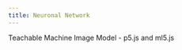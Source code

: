 ```yaml
---
title: Neuronal Network
---
```


<div>Teachable Machine Image Model - p5.js and ml5.js</div>

<script src="https://cdnjs.cloudflare.com/ajax/libs/p5.js/0.9.0/p5.min.js"></script>
<script src="https://cdnjs.cloudflare.com/ajax/libs/p5.js/0.9.0/addons/p5.dom.min.js"></script>
<script src="https://unpkg.com/ml5@latest/dist/ml5.min.js"></script>
<script type="text/javascript">
  // Classifier Variable
  let classifier;
  // Model URL
  let imageModelURL = './my_model/';
  
  // Video
  let video;
  let flippedVideo;
  // To store the classification
  let label = "";

  // Load the model first
  function preload() {
    classifier = ml5.imageClassifier(imageModelURL + 'model.json');
  }

  function setup() {
    createCanvas(320, 260);
    // Create the video
    video = createCapture(VIDEO);
    video.size(320, 240);
    video.hide();

    flippedVideo = ml5.flipImage(video);
    // Start classifying
    classifyVideo();
  }

  function draw() {
    background(0);
    // Draw the video
    image(flippedVideo, 0, 0);

    // Draw the label
    fill(255);
    textSize(16);
    textAlign(CENTER);
    text(label, width / 2, height - 4);
  }

  // Get a prediction for the current video frame
  function classifyVideo() {
    flippedVideo = ml5.flipImage(video)
    classifier.classify(flippedVideo, gotResult);
    flippedVideo.remove();

  }

  // When we get a result
  function gotResult(error, results) {
    // If there is an error
    if (error) {
      console.error(error);
      return;
    }
    // The results are in an array ordered by confidence.
    // console.log(results[0]);
    label = results[0].label;
    // Classifiy again!
    classifyVideo();
  }
</script>
<!-- Sketch file location, (pending organization) -->
<!-- Necessary element to position p5 canvas -->
<div id="sketch-div"></div>